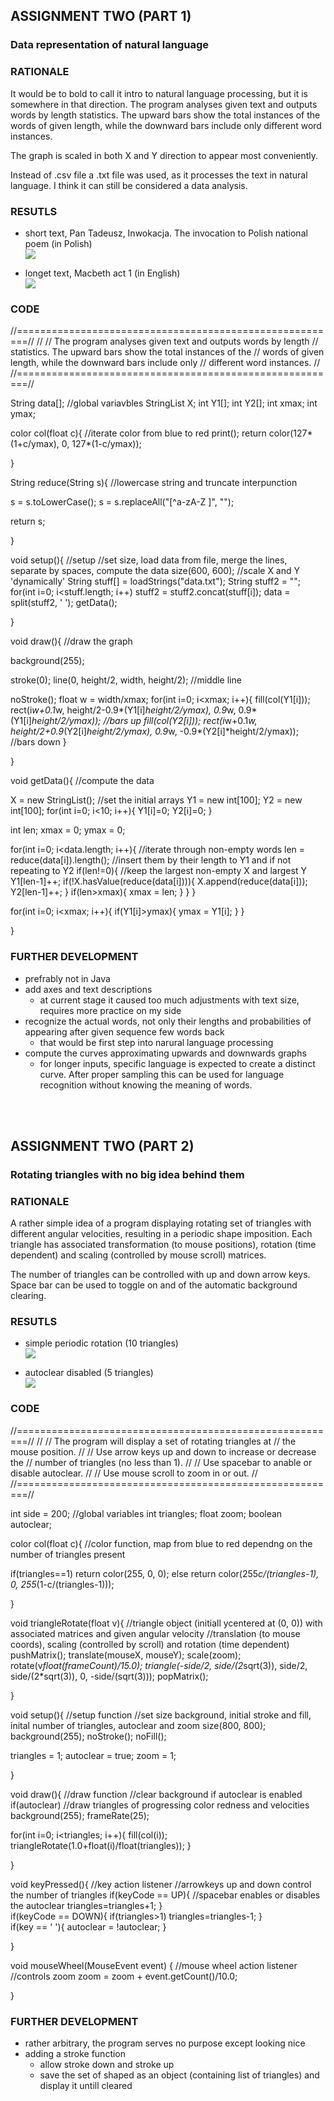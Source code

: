 ## ASSIGNMENT TWO (PART 1)
### Data representation of natural language

### RATIONALE

It would be to bold to call it intro to natural language processing, but it is somewhere in that direction. The program analyses given text and outputs words by length statistics. The upward bars show the total instances of the words of given length, while the downward bars include only different word instances.

The graph is scaled in both X and Y direction to appear most conveniently.

Instead of .csv file a .txt file was used, as it processes the text in natural language. I think it can still be considered a data analysis.


### RESUTLS

- short text, Pan Tadeusz, Inwokacja. The invocation to Polish national poem (in Polish)\
![](1.png)

- longet text, Macbeth act 1 (in English)\
![](2.png)


### CODE

//========================================================//
//
// The program analyses given text and outputs words by length
// statistics. The upward bars show the total instances of the
// words of given length, while the downward bars include only
// different word instances.
//
//========================================================//


String data[];                                            //global variavbles
StringList X;
int Y1[];
int Y2[];
int xmax;
int ymax;


color col(float c){                                       //iterate color from blue to red
  print();
  return color(127*(1+c/ymax), 0, 127*(1-c/ymax));
  
}

String reduce(String s){                                  //lowercase string and truncate interpunction
  
  s = s.toLowerCase();
  s = s.replaceAll("[^a-zA-Z ]", "");
  
  return s;
  
}


void setup(){                                             //setup
                                                          //set size, load data from file, merge the lines, separate by spaces, compute the data
  size(600, 600);                                         //scale X and Y 'dynamically'
  String stuff[] = loadStrings("data.txt");
  String stuff2 = "";
  for(int i=0; i<stuff.length; i++)
    stuff2 = stuff2.concat(stuff[i]);
  data = split(stuff2, ' ');
  getData();

}


void draw(){                                              //draw the graph
  
  background(255);
  
  stroke(0);
  line(0, height/2, width, height/2);                     //middle line
  
  noStroke();
  float w = width/xmax;
  for(int i=0; i<xmax; i++){
    fill(col(Y1[i]));
    rect(i*w+0.1*w, height/2-0.9*(Y1[i]*height/2/ymax), 0.9*w, 0.9*(Y1[i]*height/2/ymax));  //bars up
    fill(col(Y2[i]));
    rect(i*w+0.1*w, height/2+0.9*(Y2[i]*height/2/ymax), 0.9*w, -0.9*(Y2[i]*height/2/ymax)); //bars down
  }
  
}


void getData(){                                           //compute the data
  
  X = new StringList();                                   //set the initial arrays
  Y1 = new int[100];
  Y2 = new int[100];
  for(int i=0; i<10; i++){
    Y1[i]=0;
    Y2[i]=0;
  }
  
  int len;
  xmax = 0;
  ymax = 0;
  
  for(int i=0; i<data.length; i++){                       //iterate through non-empty words
    len = reduce(data[i]).length();                       //insert them by their length to Y1 and if not repeating to Y2
    if(len!=0){                                           //keep the largest non-empty X and largest Y
      Y1[len-1]++;
      if(!X.hasValue(reduce(data[i]))){
        X.append(reduce(data[i]));
        Y2[len-1]++;
      }
      if(len>xmax){
        xmax = len;
      }
    }
  }
  
  for(int i=0; i<xmax; i++){
    if(Y1[i]>ymax){
      ymax = Y1[i];
    }
  }
  
}


### FURTHER DEVELOPMENT
- prefrably not in Java
- add axes and text descriptions
  - at current stage it caused too much adjustments with text size, requires more practice on my side
- recognize the actual words, not only their lengths and probabilities of appearing after given sequence few words back
  - that would be first step into narural language processing
- compute the curves approximating upwards and downwards graphs
  - for longer inputs, specific language is expected to create a distinct curve. After proper sampling this can be used for language recognition without knowing the meaning of words.


<br/><br/>


## ASSIGNMENT TWO (PART 2)
### Rotating triangles with no big idea behind them

### RATIONALE

A rather simple idea of a program displaying rotating set of triangles with different angular velocities, resulting in a periodic shape imposition. Each triangle has associated transformation (to mouse positions), rotation (time dependent) and scaling (controlled by mouse scroll) matrices.

The number of triangles can be controlled with up and down arrow keys. Space bar can be used to toggle on and of the automatic background clearing.


### RESUTLS

- simple periodic rotation (10 triangles)\
![](3.png)

- autoclear disabled (5 triangles)\
![](4.png)


### CODE

//========================================================//
//
// The program will display a set of rotating triangles at
// the mouse position. 
//
// Use arrow keys up and down to increase or decrease the
// number of triangles (no less than 1).
//
// Use spacebar to anable or disable autoclear.
//
// Use mouse scroll to zoom in or out.
//
//========================================================//


int side = 200;                                              //global variables
int triangles;
float zoom;
boolean autoclear;


color col(float c){                                          //color function, map from blue to red dependng on the number of triangles present
  
  if(triangles==1)
    return color(255, 0, 0);
  else
    return color(255*c/(triangles-1), 0, 255*(1-c/(triangles-1)));
  
}

void triangleRotate(float v){                                //triangle object (initiall ycentered at (0, 0)) with associated matrices and given angular velocity
                                                             //translation (to mouse coords), scaling (controlled by scroll) and rotation (time dependent)
  pushMatrix();
  translate(mouseX, mouseY);
  scale(zoom);
  rotate(v*float(frameCount)/15.0);
  triangle(-side/2, side/(2*sqrt(3)), side/2, side/(2*sqrt(3)), 0, -side/(sqrt(3)));
  popMatrix();
  
}


void setup(){                                                //setup function
                                                             //set size background, initial stroke and fill, inital number of triangles, autoclear and zoom
  size(800, 800);
  background(255);
  noStroke();
  noFill();
   
  triangles = 1;
  autoclear = true;
  zoom = 1;
  
}

void draw(){                                                 //draw function
                                                             //clear background if autoclear is enabled
  if(autoclear)                                              //draw triangles of progressing color redness and velocities
    background(255);
  frameRate(25);
  
  for(int i=0; i<triangles; i++){
    fill(col(i));
    triangleRotate(1.0+float(i)/float(triangles));
  }
  
}

void keyPressed(){                                           //key action listener
                                                             //arrowkeys up and down control the number of triangles
  if(keyCode == UP){                                         //spacebar enables or disables the autoclear
    triangles=triangles+1;
  }  
  if(keyCode == DOWN){
    if(triangles>1) triangles=triangles-1;
  }  
  if(key == ' '){
    autoclear = !autoclear;
  }
  
}

void mouseWheel(MouseEvent event) {                          //mouse wheel action listener
                                                             //controls zoom
  zoom = zoom + event.getCount()/10.0;
  
}


### FURTHER DEVELOPMENT

- rather arbitrary, the program serves no purpose except looking nice
- adding a stroke function
  - allow stroke down and stroke up
  - save the set of shaped as an object (containing list of triangles) and display it untill cleared
